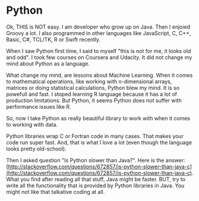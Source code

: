 # Python

Ok, THIS is NOT easy. I am developer who grow up on Java. Then I enjoied Groovy a lot. I also programmed in other languages like JavaScript, C, C++, Basic, C\#, TCL/TK, R or Swift recently.

When I saw Python first time, I said to myself "this is not for me, it looks old and odd".  I took few courses on Coursera and Udacity. It did not change my mind about Python as a language.

What change my mind, are lessons about Machine Learning. When it comes to mathematical operations, like working with n-dimensional arrays, matrices or doing statistical calculations, Python blew my mind. It is so powefull and fast. I stoped learning R language because it has a lot of production limitations. But Python, it seems Python does not suffer with performance issues like R.

So, now I take Python as really beautiful library to work with when it comes to working with data.

Python libraries wrap C or Fortran code in many cases. That makes your code run super fast. And, that is what I love a lot \(even though the language looks pretty old-school\).

Then I asked question "Is Python slower than Java?". Here is the answer: [http://stackoverflow.com/questions/672857/is-python-slower-than-java-c](http://stackoverflow.com/questions/672857/is-python-slower-than-java-c). What you find after reading all that stuff, Java might be faster. BUT, try to write all the functionality that is provided by Python libraries in Java. You might not like that talkative coding at all. 

